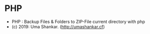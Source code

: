 # PHP
 * PHP : Backup Files & Folders to ZIP-File current directory with php
 * (c) 2019: Uma Shankar. (http://umashankar.cf)

